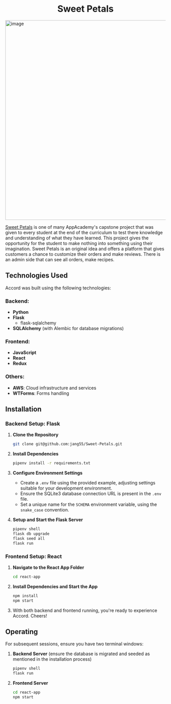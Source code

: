 <h1 align="center">Sweet Petals <a href="https://sweet-petals.onrender.com/"></a></h1>


<img width="627" alt="image" src="https://github.com/jang55/Sweet-Petals/assets/95331968/2d4364bf-bcb3-4bea-b040-e0f5e5ca7d27">


[Sweet Petals](https://sweet-petals.onrender.com/) is one of many AppAcademy's capstone project that was given to every student at the end of the curriculum to test there knowledge and understanding of what they have learned. This project gives the opportunity for the student to make nothing into something using their imagination. Sweet Petals is an original idea and offers a platform that gives customers a chance to customize their orders and make reviews. There is an admin side that can see all orders, make recipes.


## Technologies Used
Accord was built using the following technologies:

### Backend:
- **Python**
- **Flask**
  - flask-sqlalchemy
- **SQLAlchemy** (with Alembic for database migrations)

### Frontend:
- **JavaScript**
- **React**
- **Redux**

### Others:
- **AWS**: Cloud infrastructure and services
- **WTForms**: Forms handling


## Installation

### Backend Setup: Flask

1. **Clone the Repository**
    ```bash
    git clone git@github.com:jang55/Sweet-Petals.git
    ```

2. **Install Dependencies**
    ```bash
    pipenv install -r requirements.txt
    ```

3. **Configure Environment Settings**
    - Create a `.env` file using the provided example, adjusting settings suitable for your development environment.
    - Ensure the SQLite3 database connection URL is present in the `.env` file.
    - Set a unique name for the `SCHEMA` environment variable, using the `snake_case` convention.

4. **Setup and Start the Flask Server**
    ```bash
    pipenv shell
    flask db upgrade
    flask seed all
    flask run
    ```

### Frontend Setup: React

1. **Navigate to the React App Folder**
    ```bash
    cd react-app
    ```

2. **Install Dependencies and Start the App**
    ```bash
    npm install
    npm start
    ```

3. With both backend and frontend running, you're ready to experience Accord. Cheers!

## Operating

For subsequent sessions, ensure you have two terminal windows:

1. **Backend Server** (ensure the database is migrated and seeded as mentioned in the installation process)
    ```bash
    pipenv shell
    flask run
    ```

2. **Frontend Server**
    ```bash
    cd react-app
    npm start
    ```

